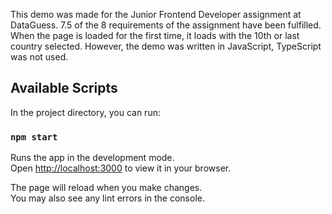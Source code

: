 This demo was made for the Junior Frontend Developer assignment at DataGuess. 7.5 of the 8 requirements of the assignment have been fulfilled. When the page is loaded for the first time, it loads with the 10th or last country selected. However, the demo was written in JavaScript, TypeScript was not used.

## Available Scripts

In the project directory, you can run:

### `npm start`

Runs the app in the development mode.\
Open [http://localhost:3000](http://localhost:3000) to view it in your browser.

The page will reload when you make changes.\
You may also see any lint errors in the console.
